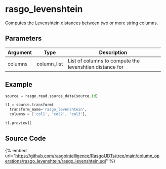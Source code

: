 

# rasgo_levenshtein

Computes the Levenshtein distances between two or more string columns.

## Parameters

| Argument |    Type     |                       Description                       |
| -------- | ----------- | ------------------------------------------------------- |
| columns  | column_list | List of columns to compute the levenshtien distance for |


## Example

```py
source = rasgo.read.source_data(source.id)

t1 = source.transform(
  transform_name='rasgo_levenshtein',
  columns = ['col1', 'col2', 'col3'],

t1.preview()
```

## Source Code

{% embed url="https://github.com/rasgointelligence/RasgoUDTs/tree/main/column_operations/rasgo_levenshtein/rasgo_levenshtein.sql" %}

